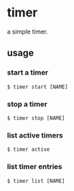 # timer

a simple timer.

## usage

### start a timer

```
$ timer start [NAME]
```

### stop a timer

```
$ timer stop [NAME]
```

### list active timers

```
$ timer active
```

### list timer entries

```
$ timer list [NAME]
```
